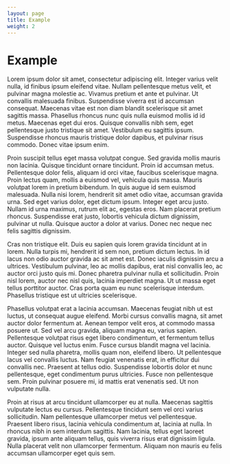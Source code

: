 ```yaml
---
layout: page
title: Example
weight: 2
---
```

# Example
Lorem ipsum dolor sit amet, consectetur adipiscing elit. Integer varius velit nulla, id finibus ipsum eleifend vitae. Nullam pellentesque metus velit, et pulvinar magna molestie ac. Vivamus pretium et ante et pulvinar. Ut convallis malesuada finibus. Suspendisse viverra est id accumsan consequat. Maecenas vitae est non diam blandit scelerisque sit amet sagittis massa. Phasellus rhoncus nunc quis nulla euismod mollis id id metus. Maecenas eget dui eros. Quisque convallis nibh sem, eget pellentesque justo tristique sit amet. Vestibulum eu sagittis ipsum. Suspendisse rhoncus mauris tristique dolor dapibus, et pulvinar risus commodo. Donec vitae ipsum enim.

Proin suscipit tellus eget massa volutpat congue. Sed gravida mollis mauris non lacinia. Quisque tincidunt ornare tincidunt. Proin id accumsan metus. Pellentesque dolor felis, aliquam id orci vitae, faucibus scelerisque magna. Proin lectus quam, mollis a euismod vel, vehicula quis massa. Mauris volutpat lorem in pretium bibendum. In quis augue id sem euismod malesuada. Nulla nisi lorem, hendrerit sit amet odio vitae, accumsan gravida urna. Sed eget varius dolor, eget dictum ipsum. Integer eget arcu justo. Nullam id urna maximus, rutrum elit ac, egestas eros. Nam placerat pretium rhoncus. Suspendisse erat justo, lobortis vehicula dictum dignissim, pulvinar ut nulla. Quisque auctor a dolor at varius. Donec nec neque nec felis sagittis dignissim.

Cras non tristique elit. Duis eu sapien quis lorem gravida tincidunt at in lorem. Nulla turpis mi, hendrerit id sem non, pretium dictum lectus. In id lacus non odio auctor gravida ac sit amet est. Donec iaculis dignissim arcu a ultrices. Vestibulum pulvinar, leo ac mollis dapibus, erat nisl convallis leo, ac auctor orci justo quis mi. Donec pharetra pulvinar nulla et sollicitudin. Proin nisl lorem, auctor nec nisl quis, lacinia imperdiet magna. Ut ut massa eget tellus porttitor auctor. Cras porta quam eu nunc scelerisque interdum. Phasellus tristique est ut ultricies scelerisque.

Phasellus volutpat erat a lacinia accumsan. Maecenas feugiat nibh ut est luctus, ut consequat augue eleifend. Morbi cursus convallis magna, sit amet auctor dolor fermentum at. Aenean tempor velit eros, at commodo massa posuere ut. Sed vel arcu gravida, aliquam magna eu, varius sapien. Pellentesque volutpat risus eget libero condimentum, et fermentum tellus auctor. Quisque vel luctus enim. Fusce cursus blandit magna vel lacinia. Integer sed nulla pharetra, mollis quam non, eleifend libero. Ut pellentesque lacus vel convallis luctus. Nam feugiat venenatis erat, in efficitur dui convallis nec. Praesent at tellus odio. Suspendisse lobortis dolor et nunc pellentesque, eget condimentum purus ultricies. Fusce non pellentesque sem. Proin pulvinar posuere mi, id mattis erat venenatis sed. Ut non vulputate nulla.

Proin at risus at arcu tincidunt ullamcorper eu at nulla. Maecenas sagittis vulputate lectus eu cursus. Pellentesque tincidunt sem vel orci varius sollicitudin. Nam pellentesque ullamcorper metus vel pellentesque. Praesent libero risus, lacinia vehicula condimentum at, lacinia at nulla. In rhoncus nibh in sem interdum sagittis. Nam lacinia, tellus eget laoreet gravida, ipsum ante aliquam tellus, quis viverra risus erat dignissim ligula. Nulla placerat velit non ullamcorper fermentum. Aliquam non mauris eu felis accumsan ullamcorper eget quis sem. 